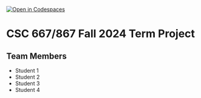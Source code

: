 [![Open in Codespaces](https://classroom.github.com/assets/launch-codespace-2972f46106e565e64193e422d61a12cf1da4916b45550586e14ef0a7c637dd04.svg)](https://classroom.github.com/open-in-codespaces?assignment_repo_id=16615993)
# CSC 667/867 Fall 2024 Term Project

## Team Members

- Student 1
- Student 2
- Student 3
- Student 4
